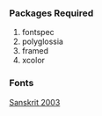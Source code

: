 ### Packages Required

1. fontspec
2. polyglossia
3. framed
4. xcolor

### Fonts

[Sanskrit 2003](https://omkarananda-ashram.org/Sanskrit/sanskrit2003.zip)
